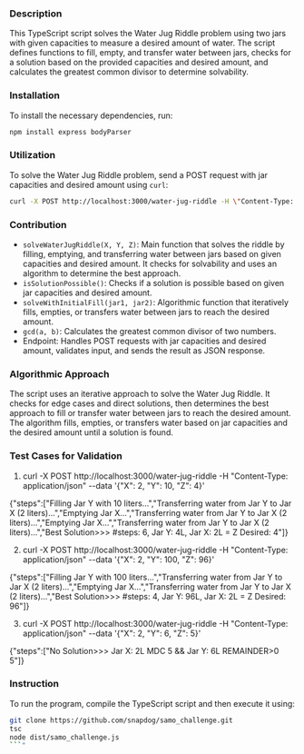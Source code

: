 
### Description
This TypeScript script solves the Water Jug Riddle problem using two jars with given capacities to measure a desired amount of water. The script defines functions to fill, empty, and transfer water between jars, checks for a solution based on the provided capacities and desired amount, and calculates the greatest common divisor to determine solvability.

### Installation
To install the necessary dependencies, run:
```bash
npm install express bodyParser
```

### Utilization
To solve the Water Jug Riddle problem, send a POST request with jar capacities and desired amount using `curl`:
```bash
curl -X POST http://localhost:3000/water-jug-riddle -H \"Content-Type: application/json\" --data '{\"X\": 20, \"Y\": 4, \"Z\": 12}'
```

### Contribution
- `solveWaterJugRiddle(X, Y, Z)`: Main function that solves the riddle by filling, emptying, and transferring water between jars based on given capacities and desired amount. It checks for solvability and uses an algorithm to determine the best approach.
- `isSolutionPossible()`: Checks if a solution is possible based on given jar capacities and desired amount.
- `solveWithInitialFill(jar1, jar2)`: Algorithmic function that iteratively fills, empties, or transfers water between jars to reach the desired amount.
- `gcd(a, b)`: Calculates the greatest common divisor of two numbers.
- Endpoint: Handles POST requests with jar capacities and desired amount, validates input, and sends the result as JSON response.

### Algorithmic Approach
The script uses an iterative approach to solve the Water Jug Riddle. It checks for edge cases and direct solutions, then determines the best approach to fill or transfer water between jars to reach the desired amount. The algorithm fills, empties, or transfers water based on jar capacities and the desired amount until a solution is found.

### Test Cases for Validation
1. curl -X POST http://localhost:3000/water-jug-riddle -H "Content-Type: application/json" --data '{"X": 2, "Y": 10, "Z": 4}'

{"steps":["Filling Jar Y with 10 liters...","Transferring water from Jar Y to Jar X (2 liters)...","Emptying Jar X...","Transferring water from Jar Y to Jar X (2 liters)...","Emptying Jar X...","Transferring water from Jar Y to Jar X (2 liters)...","Best Solution>>> #steps: 6, Jar Y: 4L, Jar X: 2L = Z Desired: 4"]}

2. curl -X POST http://localhost:3000/water-jug-riddle -H "Content-Type: application/json" --data '{"X": 2, "Y": 100, "Z": 96}'

{"steps":["Filling Jar Y with 100 liters...","Transferring water from Jar Y to Jar X (2 liters)...","Emptying Jar X...","Transferring water from Jar Y to Jar X (2 liters)...","Best Solution>>> #steps: 4, Jar Y: 96L, Jar X: 2L = Z Desired: 96"]}

3. curl -X POST http://localhost:3000/water-jug-riddle -H "Content-Type: application/json" --data '{"X": 2, "Y": 6, "Z": 5}'

{"steps":["No Solution>>>  Jar X: 2L MDC 5 && Jar Y: 6L REMAINDER>0 5"]}

### Instruction
To run the program, compile the TypeScript script and then execute it using:
```bash
git clone https://github.com/snapdog/samo_challenge.git
tsc
node dist/samo_challenge.js
```"

